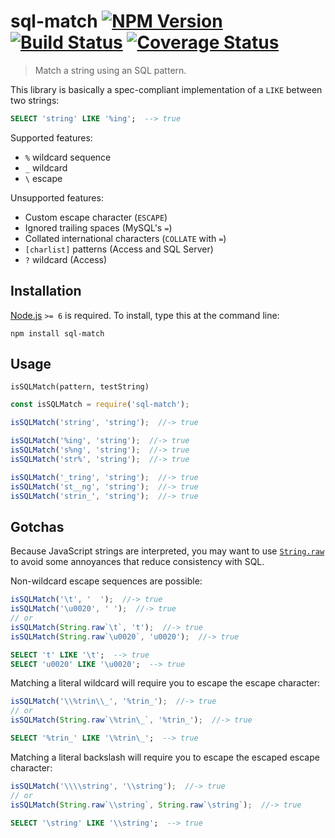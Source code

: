 # sql-match [![NPM Version][npm-image]][npm-url] [![Build Status][travis-image]][travis-url] [![Coverage Status][coveralls-image]][coveralls-url]

> Match a string using an SQL pattern.

This library is basically a spec-compliant implementation of a `LIKE` between two strings:
```sql
SELECT 'string' LIKE '%ing';  --> true
```

Supported features:
* `%` wildcard sequence
* `_` wildcard
* `\` escape

Unsupported features:
* Custom escape character (`ESCAPE`)
* Ignored trailing spaces (MySQL's `=`)
* Collated international characters (`COLLATE` with `=`)
* `[charlist]` patterns (Access and SQL Server)
* `?` wildcard (Access)


## Installation

[Node.js](http://nodejs.org/) `>= 6` is required. To install, type this at the command line:
```shell
npm install sql-match
```


## Usage

`isSQLMatch(pattern, testString)`

```js
const isSQLMatch = require('sql-match');

isSQLMatch('string', 'string');  //-> true

isSQLMatch('%ing', 'string');  //-> true
isSQLMatch('s%ng', 'string');  //-> true
isSQLMatch('str%', 'string');  //-> true

isSQLMatch('_tring', 'string');  //-> true
isSQLMatch('st__ng', 'string');  //-> true
isSQLMatch('strin_', 'string');  //-> true
```


## Gotchas

Because JavaScript strings are interpreted, you may want to use [`String.raw`](https://developer.mozilla.org/docs/Web/JavaScript/Reference/Global_Objects/String/raw) to avoid some annoyances that reduce consistency with SQL.

Non-wildcard escape sequences are possible:
```js
isSQLMatch('\t', '	');  //-> true
isSQLMatch('\u0020', ' ');  //-> true
// or
isSQLMatch(String.raw`\t`, 't');  //-> true
isSQLMatch(String.raw`\u0020`, 'u0020');  //-> true
```
```sql
SELECT 't' LIKE '\t';  --> true
SELECT 'u0020' LIKE '\u0020';  --> true
```

Matching a literal wildcard will require you to escape the escape character:
```js
isSQLMatch('\\%trin\\_', '%trin_');  //-> true
// or
isSQLMatch(String.raw`\%trin\_`, '%trin_');  //-> true
```
```sql
SELECT '%trin_' LIKE '\%trin\_';  --> true
```

Matching a literal backslash will require you to escape the escaped escape character:
```js
isSQLMatch('\\\\string', '\\string');  //-> true
// or
isSQLMatch(String.raw`\\string`, String.raw`\string`);  //-> true
```
```sql
SELECT '\string' LIKE '\\string';  --> true
```


[npm-image]: https://img.shields.io/npm/v/sql-match.svg
[npm-url]: https://npmjs.com/package/sql-match
[travis-image]: https://img.shields.io/travis/stevenvachon/sql-match.svg
[travis-url]: https://travis-ci.org/stevenvachon/sql-match
[coveralls-image]: https://img.shields.io/coveralls/stevenvachon/sql-match.svg
[coveralls-url]: https://coveralls.io/github/stevenvachon/sql-match

